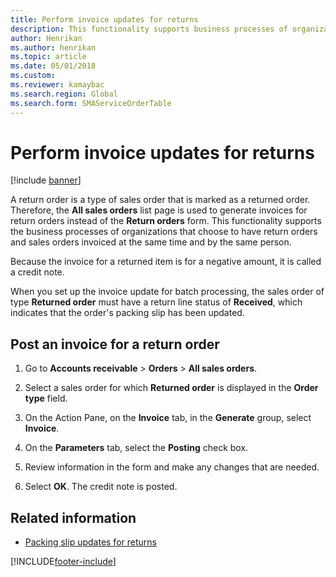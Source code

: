 ```yaml
---
title: Perform invoice updates for returns  
description: This functionality supports business processes of organizations that have return orders and sales orders invoiced at the same time and by the same person.
author: Henrikan
ms.author: henrikan
ms.topic: article
ms.date: 05/01/2018
ms.custom: 
ms.reviewer: kamaybac
ms.search.region: Global 
ms.search.form: SMAServiceOrderTable
---
```



# Perform invoice updates for returns

[!include [banner](../includes/banner.md)]

A return order is a type of sales order that is marked as a returned order. Therefore, the **All sales orders** list page is used to generate invoices for return orders instead of the **Return orders** form. This functionality supports the business processes of organizations that choose to have return orders and sales orders invoiced at the same time and by the same person.

Because the invoice for a returned item is for a negative amount, it is called a credit note.

When you set up the invoice update for batch processing, the sales order of type **Returned order** must have a return line status of **Received**, which indicates that the order's packing slip has been updated.

## Post an invoice for a return order

1. Go to **Accounts receivable** \>  **Orders** \> **All sales orders**.

1. Select a sales order for which **Returned order** is displayed in the **Order type** field.

1. On the Action Pane, on the **Invoice** tab, in the **Generate** group, select **Invoice**.

1. On the **Parameters** tab, select the **Posting** check box.

1. Review information in the form and make any changes that are needed.

1. Select **OK**. The credit note is posted.

## Related information

- [Packing slip updates for returns](packing-slip-updates-returns.md)

[!INCLUDE[footer-include](../../includes/footer-banner.md)]
